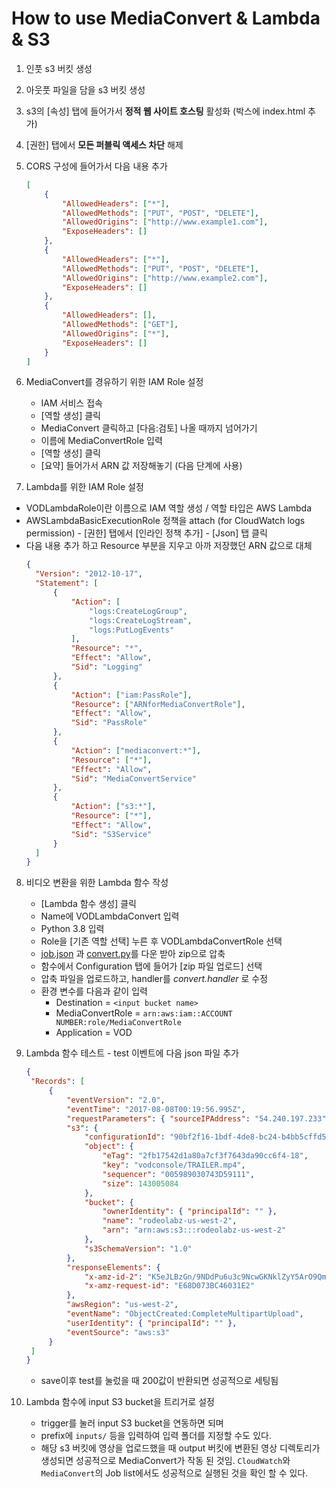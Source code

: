 # How to use MediaConvert & Lambda & S3

1.  인풋 s3 버킷 생성
2.  아웃풋 파일을 담을 s3 버킷 생성
3.  s3의 [속성] 탭에 들어가서 **정적 웹 사이트 호스팅** 활성화 (박스에 index.html 추가)
4.  [권한] 탭에서 **모든 퍼블릭 액세스 차단** 해제
5.  CORS 구성에 들어가서 다음 내용 추가

    ```json
    [
    	{
    		"AllowedHeaders": ["*"],
    		"AllowedMethods": ["PUT", "POST", "DELETE"],
    		"AllowedOrigins": ["http://www.example1.com"],
    		"ExposeHeaders": []
    	},
    	{
    		"AllowedHeaders": ["*"],
    		"AllowedMethods": ["PUT", "POST", "DELETE"],
    		"AllowedOrigins": ["http://www.example2.com"],
    		"ExposeHeaders": []
    	},
    	{
    		"AllowedHeaders": [],
    		"AllowedMethods": ["GET"],
    		"AllowedOrigins": ["*"],
    		"ExposeHeaders": []
    	}
    ]
    ```

6.  MediaConvert를 경유하기 위한 IAM Role 설정

    - IAM 서비스 접속
    - [역할 생성] 클릭
    - MediaConvert 클릭하고 [다음:검토] 나올 때까지 넘어가기
    - 이름에 MediaConvertRole 입력
    - [역할 생성] 클릭
    - [요약] 들어가서 ARN 값 저장해놓기 (다음 단계에 사용)

7.  Lambda를 위한 IAM Role 설정

- VODLambdaRole이란 이름으로 IAM 역할 생성 / 역할 타입은 AWS Lambda
- AWSLambdaBasicExecutionRole 정책을 attach (for CloudWatch logs permission) - [권한] 탭에서 [인라인 정책 추가] - [Json] 탭 클릭
- 다음 내용 추가 하고 Resource 부분을 지우고 아까 저장했던 ARN 값으로 대체
  ```json
  {
  	"Version": "2012-10-17",
  	"Statement": [
  		{
  			"Action": [
  				"logs:CreateLogGroup",
  				"logs:CreateLogStream",
  				"logs:PutLogEvents"
  			],
  			"Resource": "*",
  			"Effect": "Allow",
  			"Sid": "Logging"
  		},
  		{
  			"Action": ["iam:PassRole"],
  			"Resource": ["ARNforMediaConvertRole"],
  			"Effect": "Allow",
  			"Sid": "PassRole"
  		},
  		{
  			"Action": ["mediaconvert:*"],
  			"Resource": ["*"],
  			"Effect": "Allow",
  			"Sid": "MediaConvertService"
  		},
  		{
  			"Action": ["s3:*"],
  			"Resource": ["*"],
  			"Effect": "Allow",
  			"Sid": "S3Service"
  		}
  	]
  }
  ```

8. 비디오 변환을 위한 Lambda 함수 작성

   - [Lambda 함수 생성] 클릭
   - Name에 VODLambdaConvert 입력
   - Python 3.8 입력
   - Role을 [기존 역할 선택] 누른 후 VODLambdaConvertRole 선택
   - [job.json](https://github.com/aws-samples/aws-media-services-vod-automation/blob/master/MediaConvert-WorkflowWatchFolderAndNotification/job.json) 과 [convert.py](https://github.com/aws-samples/aws-media-services-vod-automation/blob/master/MediaConvert-WorkflowWatchFolderAndNotification/convert.py)를 다운 받아 zip으로 압축
   - 함수에서 Configuration 탭에 들어가 [zip 파일 업로드] 선택
   - 압축 파일을 업로드하고, handler를 _convert.handler_ 로 수정
   - 환경 변수를 다음과 같이 입력
     - Destination = `<input bucket name>`
     - MediaConvertRole = `arn:aws:iam::ACCOUNT NUMBER:role/MediaConvertRole`
     - Application = VOD

9. Lambda 함수 테스트 - test 이벤트에 다음 json 파일 추가

   ```json
   {
   	"Records": [
   		{
   			"eventVersion": "2.0",
   			"eventTime": "2017-08-08T00:19:56.995Z",
   			"requestParameters": { "sourceIPAddress": "54.240.197.233" },
   			"s3": {
   				"configurationId": "90bf2f16-1bdf-4de8-bc24-b4bb5cffd5b2",
   				"object": {
   					"eTag": "2fb17542d1a80a7cf3f7643da90cc6f4-18",
   					"key": "vodconsole/TRAILER.mp4",
   					"sequencer": "005989030743D59111",
   					"size": 143005084
   				},
   				"bucket": {
   					"ownerIdentity": { "principalId": "" },
   					"name": "rodeolabz-us-west-2",
   					"arn": "arn:aws:s3:::rodeolabz-us-west-2"
   				},
   				"s3SchemaVersion": "1.0"
   			},
   			"responseElements": {
   				"x-amz-id-2": "K5eJLBzGn/9NDdPu6u3c9NcwGKNklZyY5ArO9QmGa/t6VH2HfUHHhPuwz2zH1Lz4",
   				"x-amz-request-id": "E68D073BC46031E2"
   			},
   			"awsRegion": "us-west-2",
   			"eventName": "ObjectCreated:CompleteMultipartUpload",
   			"userIdentity": { "principalId": "" },
   			"eventSource": "aws:s3"
   		}
   	]
   }
   ```

   - save이후 test를 눌렀을 때 200값이 반환되면 성공적으로 세팅됨

10. Lambda 함수에 input S3 bucket을 트리거로 설정
    - trigger를 눌러 input S3 bucket을 연동하면 되며
    - prefix에 `inputs/` 등을 입력하여 입력 폴더를 지정할 수도 있다.
    - 해당 s3 버킷에 영상을 업로드했을 때 output 버킷에 변환된 영상 디렉토리가 생성되면 성공적으로 MediaConvert가 작동 된 것임. `CloudWatch`와 `MediaConvert`의 Job list에서도 성공적으로 실행된 것을 확인 할 수 있다.
